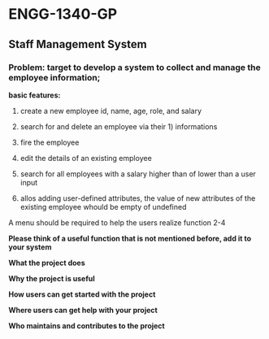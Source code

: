 # ENGG-1340-GP
## Staff Management System
### Problem: target to develop a system to collect and manage the employee information;

**basic features:**

1) create a new employee id, name, age, role, and salary

2) search for and delete an employee via their 1) informations

3) fire the employee

4) edit the details of an existing employee

5) search for all employees with a salary higher than of lower than a user input

6) allos adding user-defined attributes, the value of new attributes of the existing employee whould be empty of undefined

A menu should be required to help the users realize function 2-4

**Please think of a useful function that is not mentioned before, add it to your system**


**What the project does**


**Why the project is useful**


**How users can get started with the project**


**Where users can get help with your project**


**Who maintains and contributes to the project**

